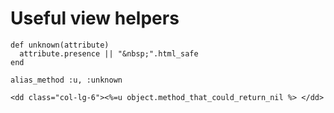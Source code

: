 # Useful view helpers

```
def unknown(attribute)
  attribute.presence || "&nbsp;".html_safe
end

alias_method :u, :unknown
```


```
<dd class="col-lg-6"><%=u object.method_that_could_return_nil %> </dd>
```
